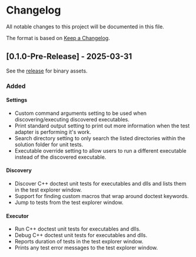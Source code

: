 # Changelog
All notable changes to this project will be documented in this file.

The format is based on [Keep a Changelog](https://keepachangelog.com/en/1.0.0/).

## [0.1.0-Pre-Release] - 2025-03-31

See the [release](https://github.com/comfyjase/DoctestTestAdapter/releases) for binary assets.

### Added

#### Settings
* Custom command arguments setting to be used when discovering/executing discovered executables.
* Print standard output setting to print out more information when the test adapter is performing it's work.
* Search directory setting to only search the listed directories within the solution folder for unit tests.
* Executable override setting to allow users to run a different executable instead of the discovered executable.

#### Discovery
* Discover C++ doctest unit tests for executables and dlls and lists them in the test explorer window.
* Support for finding custom macros that wrap around doctest keywords.
* Jump to tests from the test explorer window.

#### Executor
* Run C++ doctest unit tests for executables and dlls.
* Debug C++ doctest unit tests for executables and dlls.
* Reports duration of tests in the test explorer window.
* Prints any test error messages to the test explorer window.

